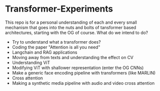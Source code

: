 # Transformer-Experiments

This repo is for a personal understanding of each and every small mechanism that goes into the nuts and bolts of tansformer based architectures, starting with the OG of course.
What do we intend to do?

* Try to understand what a transformer does?
* Coding the paper "Attention is all you need"
* Langchain and RAG applications
* Moving away from texts and understanding the effect on CV
* Understanding ViT
* Modifying ViT with shallower representation (enter the OG CNNs)
* Make a generic face encoding pipeline with transformers (like MARLIN)
* Cross attention
* Making a synthetic media pipeline with audio and video cross attention
